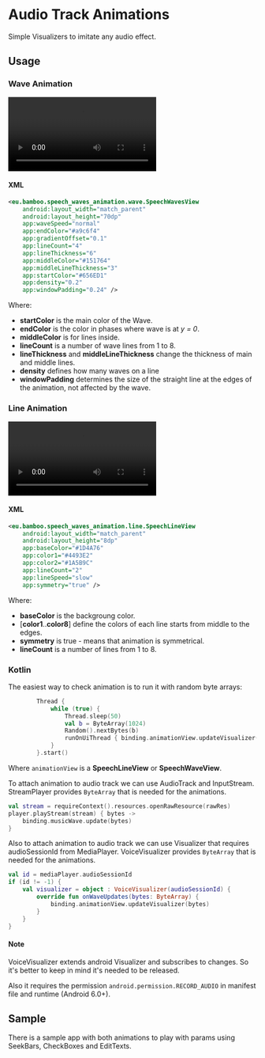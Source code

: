 # Audio Track Animations

Simple Visualizers to imitate any audio effect.

## Usage

### Wave Animation

![wave](./raw/wave_animation_example.mov)

#### XML

```xml
<eu.bamboo.speech_waves_animation.wave.SpeechWavesView
    android:layout_width="match_parent"
    android:layout_height="70dp"
    app:waveSpeed="normal"
    app:endColor="#a9c6f4"
    app:gradientOffset="0.1"
    app:lineCount="4"
    app:lineThickness="6"
    app:middleColor="#151764"
    app:middleLineThickness="3"
    app:startColor="#656ED1"
    app:density="0.2"
    app:windowPadding="0.24" />
```

Where:

- **startColor** is the main color of the Wave.
- **endColor** is the color in phases where wave is at _y = 0_.
- **middleColor** is for lines inside.
- **lineCount** is a number of wave lines from 1 to 8.
- **lineThickness** and **middleLineThickness** change the thickness of main and middle lines.
- **density** defines how many waves on a line
- **windowPadding** determines the size of the straight line at the edges of the animation, not affected by the wave.

### Line Animation

![line](./raw/line_animation_example.mov)

#### XML

```xml
<eu.bamboo.speech_waves_animation.line.SpeechLineView
    android:layout_width="match_parent"
    android:layout_height="8dp"
    app:baseColor="#1D4A76"
    app:color1="#4493E2"
    app:color2="#1A5B9C"
    app:lineCount="2"
    app:lineSpeed="slow"
    app:symmetry="true" />
```

Where:

- **baseColor** is the backgroung color.
- [**color1**..**color8**] define the colors of each line starts from middle to the edges.
- **symmetry** is true - means that animation is symmetrical.
- **lineCount** is a number of lines from 1 to 8.

### Kotlin

The easiest way to check animation is to run it with random byte arrays:

```kotlin
        Thread {
            while (true) {
                Thread.sleep(50)
                val b = ByteArray(1024)
                Random().nextBytes(b)
                runOnUiThread { binding.animationView.updateVisualizer(b) }
            }
        }.start()
```

Where `animationView` is a **SpeechLineView** or **SpeechWaveView**.

To attach animation to audio track we can use AudioTrack and InputStream.
StreamPlayer provides `ByteArray` that is needed for the animations.

```kotlin
val stream = requireContext().resources.openRawResource(rawRes)
player.playStream(stream) { bytes ->
    binding.musicWave.update(bytes)
}
```

Also to attach animation to audio track we can use Visualizer that requires audioSessionId from MediaPlayer.
VoiceVisualizer provides `ByteArray` that is needed for the animations.

```kotlin
val id = mediaPlayer.audioSessionId
if (id != -1) {
    val visualizer = object : VoiceVisualizer(audioSessionId) {
        override fun onWaveUpdates(bytes: ByteArray) {
            binding.animationView.updateVisualizer(bytes)
        }
    }
}
```

#### Note

VoiceVisualizer extends android Visualizer and subscribes to changes. So it's better to keep in mind it's needed to be released.

Also it requires the permission `android.permission.RECORD_AUDIO` in manifest file and runtime (Android 6.0+).

## Sample

There is a sample app with both animations to play with params using SeekBars, CheckBoxes and EditTexts.